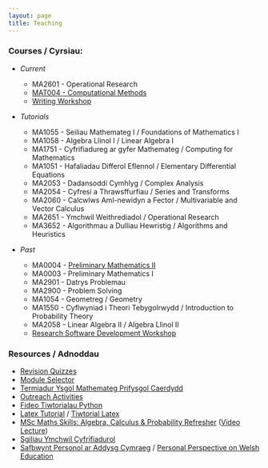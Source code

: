 ```yaml
---
layout: page
title: Teaching
---
```


### Courses / Cyrsiau:

  + *Current*
    + MA2601 - Operational Research
    + [MAT004 - Computational Methods](/cm/)
    + [Writing Workshop](/teaching/workshop.pdf)

  
  + *Tutorials*
    + MA1055 - Seiliau Mathemateg I / Foundations of Mathematics I
    + MA1058 - Algebra Llinol I / Linear Algebra I
    + MA1751 - Cyfrifiadureg ar gyfer Mathemateg / Computing for Mathematics
    + MA1051 - Hafaliadau Differol Eflennol / Elementary Differential Equations
    + MA2053 - Dadansoddi Cymhlyg / Complex Analysis
    + MA2054 - Cyfresi a Thrawsffurfiau / Series and Transforms
    + MA2060 - Calcwlws Aml-newidyn a Fector / Multivariable and Vector Calculus
    + MA2651 - Ymchwil Weithrediadol / Operational Research
    + MA3652 - Algorithmau a Dulliau Hewristig / Algorithms and Heuristics

  
  + *Past*
    + MA0004 - [Preliminary Mathematics II](/prelim2/)
    + MA0003 - Preliminary Mathematics I
    + MA2901 - Datrys Problemau
    + MA2900 - Problem Solving
    + MA1054 - Geometreg / Geometry
    + MA1550 - Cyflwyniad i Theori Tebygolrwydd / Introduction to Probability Theory
    + MA2058 - Linear Algebra II / Algebra Llinol II
    + [Research Software Development Workshop](https://vknight.org/rsd/)


### Resources / Adnoddau
  
  + [Revision Quizzes](/revision-quiz/)
  + [Module Selector](https://cardiff-maths-modules.github.io/)
  + [Termiadur Ysgol Mathemateg Prifysgol Caerdydd](https://termiadur.github.io/)
  + [Outreach Activities](/outreach/)
  + [Fideo Tiwtorialau Python](/teaching/tiwtorialau-python/)
  + [Latex Tutorial](/teaching/latex-refresher/) / [Tiwtorial Latex](/teaching/latex-refresher/cy/)
  + [MSc Maths Skills: Algebra, Calculus & Probability Refresher](/MSc_week_0/maths_skills.pdf) ([Video Lecture](https://www.youtube.com/watch?v=u-WcTJmH2i8))
  + [Sgiliau Ymchwil Cyfrifiadurol](https://sgiliauymchwilcyfrifiadurol.github.io/)
  + [Safbwynt Personol ar Addysg Cymraeg](/teaching/addysg-cymraeg/) / [Personal Perspective on Welsh Education](/teaching/addysg-cymraeg/en/)

